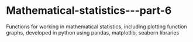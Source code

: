 # Mathematical-statistics---part-6
Functions for working in mathematical statistics, including plotting function graphs, developed in python using pandas, matplotlib, seaborn libraries

